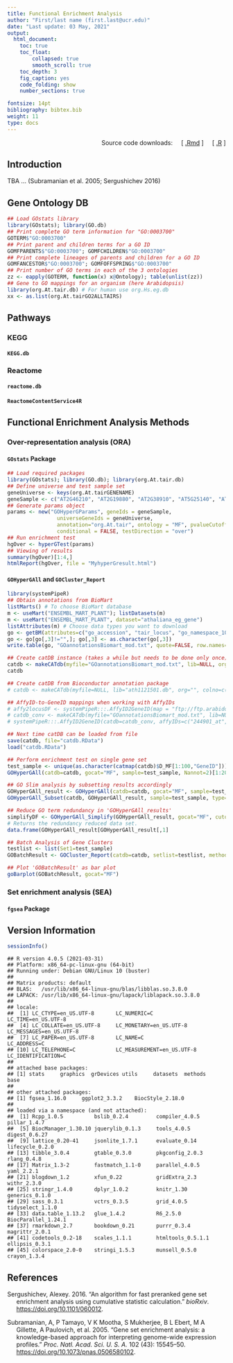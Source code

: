```yaml
---
title: Functional Enrichment Analysis 
author: "First/last name (first.last@ucr.edu)"
date: "Last update: 03 May, 2021" 
output:
  html_document:
    toc: true
    toc_float:
        collapsed: true
        smooth_scroll: true
    toc_depth: 3
    fig_caption: yes
    code_folding: show
    number_sections: true

fontsize: 14pt
bibliography: bibtex.bib
weight: 11
type: docs
---
```


<!--
- Compile from command-line
Rscript -e "rmarkdown::render('rfea.Rmd', c('html_document'), clean=F); knitr::knit('rfea.Rmd', tangle=TRUE)"
-->
<script type="text/javascript">
document.addEventListener("DOMContentLoaded", function() {
  document.querySelector("h1").className = "title";
});
</script>
<script type="text/javascript">
document.addEventListener("DOMContentLoaded", function() {
  var links = document.links;  
  for (var i = 0, linksLength = links.length; i < linksLength; i++)
    if (links[i].hostname != window.location.hostname)
      links[i].target = '_blank';
});
</script>

<div style="text-align: right">

Source code downloads:    
\[ [.Rmd](https://raw.githubusercontent.com/tgirke/GEN242//main/content/en/tutorials/rfea/rfea.Rmd) \]    
\[ [.R](https://raw.githubusercontent.com/tgirke/GEN242//main/content/en/tutorials/rfea/rfea.R) \]

</div>

## Introduction

TBA … (Subramanian et al. 2005; Sergushichev 2016)

## Gene Ontology DB

``` r
## Load GOstats library
library(GOstats); library(GO.db)
## Print complete GO term information for "GO:0003700"
GOTERM$"GO:0003700"
## Print parent and children terms for a GO ID
GOMFPARENTS$"GO:0003700"; GOMFCHILDREN$"GO:0003700"
## Print complete lineages of parents and children for a GO ID
GOMFANCESTOR$"GO:0003700"; GOMFOFFSPRING$"GO:0003700"
## Print number of GO terms in each of the 3 ontologies
zz <- eapply(GOTERM, function(x) x@Ontology); table(unlist(zz))
## Gene to GO mappings for an organism (here Arabidopsis)
library(org.At.tair.db) # For human use org.Hs.eg.db
xx <- as.list(org.At.tairGO2ALLTAIRS)
```

## Pathways

### KEGG

#### `KEGG.db`

### Reactome

#### `reactome.db`

#### `ReactomeContentService4R`

## Functional Enrichment Analysis Methods

### Over-representation analysis (ORA)

#### `GOstats` Package

``` r
## Load required packages
library(GOstats); library(GO.db); library(org.At.tair.db)
## Define universe and test sample set
geneUniverse <- keys(org.At.tairGENENAME)
geneSample <- c("AT2G46210", "AT2G19880", "AT2G38910", "AT5G25140", "AT2G44525")
## Generate params object
params <- new("GOHyperGParams", geneIds = geneSample,
                universeGeneIds = geneUniverse,
                annotation="org.At.tair", ontology = "MF", pvalueCutoff = 0.5,
                conditional = FALSE, testDirection = "over")
## Run enrichment test
hgOver <- hyperGTest(params)
## Viewing of results
summary(hgOver)[1:4,]
htmlReport(hgOver, file = "MyhyperGresult.html")
```

#### `GOHyperGAll` and `GOCluster_Report`

``` r
library(systemPipeR)
## Obtain annotations from BioMart
listMarts() # To choose BioMart database
m <- useMart("ENSEMBL_MART_PLANT"); listDatasets(m) 
m <- useMart("ENSEMBL_MART_PLANT", dataset="athaliana_eg_gene")
listAttributes(m) # Choose data types you want to download
go <- getBM(attributes=c("go_accession", "tair_locus", "go_namespace_1003"), mart=m)
go <- go[go[,3]!="",]; go[,3] <- as.character(go[,3])
write.table(go, "GOannotationsBiomart_mod.txt", quote=FALSE, row.names=FALSE, col.names=FALSE, sep="\t")

## Create catDB instance (takes a while but needs to be done only once)
catdb <- makeCATdb(myfile="GOannotationsBiomart_mod.txt", lib=NULL, org="", colno=c(1,2,3), idconv=NULL)
catdb

## Create catDB from Bioconductor annotation package
# catdb <- makeCATdb(myfile=NULL, lib="ath1121501.db", org="", colno=c(1,2,3), idconv=NULL)

## AffyID-to-GeneID mappings when working with AffyIDs 
# affy2locusDF <- systemPipeR:::.AffyID2GeneID(map = "ftp://ftp.arabidopsis.org/home/tair/Microarrays/Affymetrix/affy_ATH1_array_elements-2010-12-20.txt", download=TRUE)
# catdb_conv <- makeCATdb(myfile="GOannotationsBiomart_mod.txt", lib=NULL, org="", colno=c(1,2,3), idconv=list(affy=affy2locusDF))
# systemPipeR:::.AffyID2GeneID(catdb=catdb_conv, affyIDs=c("244901_at", "244902_at"))

## Next time catDB can be loaded from file
save(catdb, file="catdb.RData") 
load("catdb.RData")

## Perform enrichment test on single gene set
test_sample <- unique(as.character(catmap(catdb)$D_MF[1:100,"GeneID"]))
GOHyperGAll(catdb=catdb, gocat="MF", sample=test_sample, Nannot=2)[1:20,]

## GO Slim analysis by subsetting results accordingly
GOHyperGAll_result <- GOHyperGAll(catdb=catdb, gocat="MF", sample=test_sample, Nannot=2)
GOHyperGAll_Subset(catdb, GOHyperGAll_result, sample=test_sample, type="goSlim") 

## Reduce GO term redundancy in 'GOHyperGAll_results'
simplifyDF <- GOHyperGAll_Simplify(GOHyperGAll_result, gocat="MF", cutoff=0.001, correct=T)
# Returns the redundancy reduced data set. 
data.frame(GOHyperGAll_result[GOHyperGAll_result[,1] 

## Batch Analysis of Gene Clusters
testlist <- list(Set1=test_sample)
GOBatchResult <- GOCluster_Report(catdb=catdb, setlist=testlist, method="all", id_type="gene", CLSZ=10, cutoff=0.001, gocats=c("MF", "BP", "CC"), recordSpecGO=c("GO:0003674", "GO:0008150", "GO:0005575"))

## Plot 'GOBatchResult' as bar plot
goBarplot(GOBatchResult, gocat="MF")
```

### Set enrichment analysis (SEA)

#### `fgsea` Package

## Version Information

``` r
sessionInfo()
```

    ## R version 4.0.5 (2021-03-31)
    ## Platform: x86_64-pc-linux-gnu (64-bit)
    ## Running under: Debian GNU/Linux 10 (buster)
    ## 
    ## Matrix products: default
    ## BLAS:   /usr/lib/x86_64-linux-gnu/blas/libblas.so.3.8.0
    ## LAPACK: /usr/lib/x86_64-linux-gnu/lapack/liblapack.so.3.8.0
    ## 
    ## locale:
    ##  [1] LC_CTYPE=en_US.UTF-8       LC_NUMERIC=C               LC_TIME=en_US.UTF-8       
    ##  [4] LC_COLLATE=en_US.UTF-8     LC_MONETARY=en_US.UTF-8    LC_MESSAGES=en_US.UTF-8   
    ##  [7] LC_PAPER=en_US.UTF-8       LC_NAME=C                  LC_ADDRESS=C              
    ## [10] LC_TELEPHONE=C             LC_MEASUREMENT=en_US.UTF-8 LC_IDENTIFICATION=C       
    ## 
    ## attached base packages:
    ## [1] stats     graphics  grDevices utils     datasets  methods   base     
    ## 
    ## other attached packages:
    ## [1] fgsea_1.16.0     ggplot2_3.3.2    BiocStyle_2.18.0
    ## 
    ## loaded via a namespace (and not attached):
    ##  [1] Rcpp_1.0.5          bslib_0.2.4         compiler_4.0.5      pillar_1.4.7       
    ##  [5] BiocManager_1.30.10 jquerylib_0.1.3     tools_4.0.5         digest_0.6.27      
    ##  [9] lattice_0.20-41     jsonlite_1.7.1      evaluate_0.14       lifecycle_0.2.0    
    ## [13] tibble_3.0.4        gtable_0.3.0        pkgconfig_2.0.3     rlang_0.4.8        
    ## [17] Matrix_1.3-2        fastmatch_1.1-0     parallel_4.0.5      yaml_2.2.1         
    ## [21] blogdown_1.2        xfun_0.22           gridExtra_2.3       withr_2.3.0        
    ## [25] stringr_1.4.0       dplyr_1.0.2         knitr_1.30          generics_0.1.0     
    ## [29] sass_0.3.1          vctrs_0.3.5         grid_4.0.5          tidyselect_1.1.0   
    ## [33] data.table_1.13.2   glue_1.4.2          R6_2.5.0            BiocParallel_1.24.1
    ## [37] rmarkdown_2.7       bookdown_0.21       purrr_0.3.4         magrittr_2.0.1     
    ## [41] codetools_0.2-18    scales_1.1.1        htmltools_0.5.1.1   ellipsis_0.3.1     
    ## [45] colorspace_2.0-0    stringi_1.5.3       munsell_0.5.0       crayon_1.3.4

## References

<div id="refs" class="references csl-bib-body hanging-indent">

<div id="ref-Sergushichev2016-ms" class="csl-entry">

Sergushichev, Alexey. 2016. “<span class="nocase">An algorithm for fast preranked gene set enrichment analysis using cumulative statistic calculation</span>.” *bioRxiv*. <https://doi.org/10.1101/060012>.

</div>

<div id="ref-Subramanian2005-kx" class="csl-entry">

Subramanian, A, P Tamayo, V K Mootha, S Mukherjee, B L Ebert, M A Gillette, A Paulovich, et al. 2005. “<span class="nocase">Gene set enrichment analysis: a knowledge-based approach for interpreting genome-wide expression profiles</span>.” *Proc. Natl. Acad. Sci. U. S. A.* 102 (43): 15545–50. <https://doi.org/10.1073/pnas.0506580102>.

</div>

</div>
